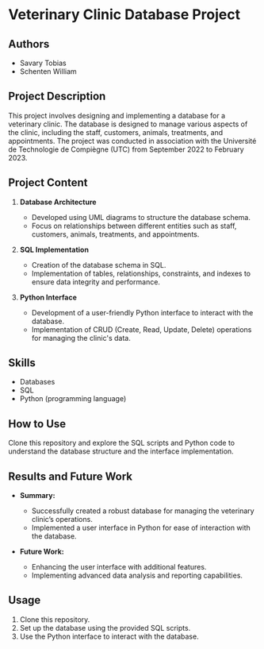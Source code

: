 # Veterinary Clinic Database Project

## Authors

- Savary Tobias
- Schenten William

## Project Description

This project involves designing and implementing a database for a veterinary clinic. The database is designed to manage various aspects of the clinic, including the staff, customers, animals, treatments, and appointments. The project was conducted in association with the Université de Technologie de Compiègne (UTC) from September 2022 to February 2023.

## Project Content

1. **Database Architecture**

    - Developed using UML diagrams to structure the database schema.
    - Focus on relationships between different entities such as staff, customers, animals, treatments, and appointments.

2. **SQL Implementation**

    - Creation of the database schema in SQL.
    - Implementation of tables, relationships, constraints, and indexes to ensure data integrity and performance.

3. **Python Interface**

    - Development of a user-friendly Python interface to interact with the database.
    - Implementation of CRUD (Create, Read, Update, Delete) operations for managing the clinic's data.

## Skills

- Databases
- SQL
- Python (programming language)

## How to Use

Clone this repository and explore the SQL scripts and Python code to understand the database structure and the interface implementation.

## Results and Future Work

- **Summary:**
    - Successfully created a robust database for managing the veterinary clinic’s operations.
    - Implemented a user interface in Python for ease of interaction with the database.
    
- **Future Work:**
    - Enhancing the user interface with additional features.
    - Implementing advanced data analysis and reporting capabilities.

## Usage

1. Clone this repository.
2. Set up the database using the provided SQL scripts.
3. Use the Python interface to interact with the database.


